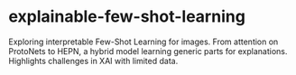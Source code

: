 # explainable-few-shot-learning
Exploring interpretable Few-Shot Learning for images. From attention on ProtoNets to HEPN, a hybrid model learning generic parts for explanations. Highlights challenges in XAI with limited data.
